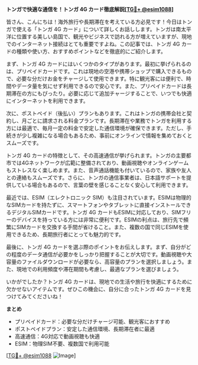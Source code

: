**トンガで快適な通信を！トンガ 4G カード徹底解説[[TG💪+ @esim1088](https://t.me/s/esim1088)]**

皆さん、こんにちは！海外旅行や長期滞在を考えている方必見です！今日はトンガで使える「トンガ 4G カード」について詳しくお話しします。トンガは南太平洋に位置する美しい島国で、観光やビジネスで訪れる方が増えていますが、現地でのインターネット接続はとても重要ですよね。この記事では、トンガ 4G カードの種類や使い方、おすすめポイントなどを徹底的にご紹介します。

まず、トンガ 4G カードにはいくつかのタイプがあります。最初に挙げられるのは、プリペイドカードです。これは現地の空港や携帯ショップで購入できるもので、必要な分だけお金をチャージして使用できます。特に観光客には便利で、時間やデータ量を気にせず利用できるので安心です。また、プリペイドカードは長期滞在の方にもぴったり。必要に応じて追加チャージすることで、いつでも快適にインターネットを利用できます。

次に、ポストペイド（後払い）プランもあります。これはトンガの携帯会社と契約し、月ごとに請求される料金プランです。長期滞在や業務でトンガを利用する方には最適で、毎月一定の料金で安定した通信環境が確保できます。ただし、手続きが少し複雑になる場合もあるため、事前にオンラインで情報を集めておくとスムーズです。

トンガ 4G カードの特徴として、その高速通信が挙げられます。トンガの主要都市では4Gネットワークが広範に整備されており、動画視聴やオンラインゲームもストレスなく楽しめます。また、音声通話機能も付いているので、家族や友人との連絡もスムーズです。さらに、トンガの通信事業者は、日本語サポートを提供している場合もあるので、言葉の壁を感じることなく安心して利用できます。

最近では、ESIM（エレクトロニック SIM）も注目されています。ESIMは物理的なSIMカードを持たずに、スマートフォンやタブレットに直接インストールできるデジタルSIMカードです。トンガ 4G カードもESIMに対応しており、SIMフリーのデバイスを持っている方には非常に便利です。ESIMの利点は、旅行先で頻繁にSIMカードを交換する手間が省けること。また、複数の国で同じESIMを使用できるため、長期旅行者にとっても魅力的です。

最後に、トンガ 4G カードを選ぶ際のポイントをお伝えします。まず、自分がどの程度のデータ通信が必要かをしっかり把握することが大切です。動画視聴や大容量のファイルダウンロードが必要なら、高容量のプランを選択しましょう。また、現地での利用頻度や滞在期間も考慮し、最適なプランを選びましょう。

いかがでしたか？トンガ 4G カードは、現地での生活や旅行を快適にするために欠かせないアイテムです。ぜひこの機会に、自分に合ったトンガ 4G カードを見つけてみてくださいね！

**まとめ**
- プリペイドカード：必要な分だけチャージ可能、観光客におすすめ
- ポストペイドプラン：安定した通信環境、長期滞在者に最適
- 高速通信：4G対応で動画視聴も快適
- ESIM：物理SIM不要、複数国で利用可能

[[TG💪+ @esim1088](https://t.me/s/esim1088) ![Image](https://i.postimg.cc/Y0z9fWf4/image.png)]